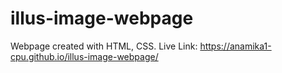 # illus-image-webpage

Webpage created with  HTML, CSS.
Live Link: https://anamika1-cpu.github.io/illus-image-webpage/
